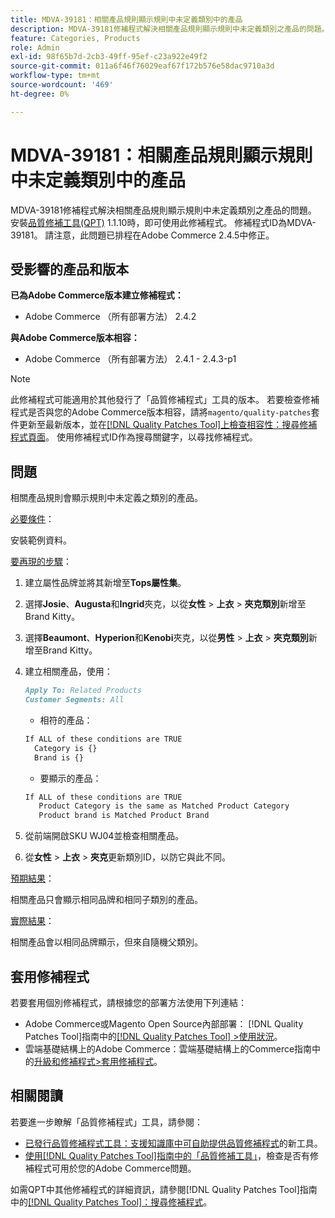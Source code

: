 ```yaml
---
title: MDVA-39181：相關產品規則顯示規則中未定義類別中的產品
description: MDVA-39181修補程式解決相關產品規則顯示規則中未定義類別之產品的問題。 安裝[Quality Patches Tool (QPT)](https://experienceleague.adobe.com/en/docs/commerce-operations/tools/quality-patches-tool/quality-patches-tool-to-self-serve-quality-patches) 1.1.10時，即可使用此修補程式。 修補程式ID為MDVA-39181。 請注意，此問題已排程在Adobe Commerce 2.4.5中修正。
feature: Categories, Products
role: Admin
exl-id: 98f65b7d-2cb3-49ff-95ef-c23a922e49f2
source-git-commit: 011a6f46f76029eaf67f172b576e58dac9710a3d
workflow-type: tm+mt
source-wordcount: '469'
ht-degree: 0%

---
```


# MDVA-39181：相關產品規則顯示規則中未定義類別中的產品

MDVA-39181修補程式解決相關產品規則顯示規則中未定義類別之產品的問題。 安裝[品質修補工具(QPT)](https://experienceleague.adobe.com/en/docs/commerce-operations/tools/quality-patches-tool/quality-patches-tool-to-self-serve-quality-patches) 1.1.10時，即可使用此修補程式。 修補程式ID為MDVA-39181。 請注意，此問題已排程在Adobe Commerce 2.4.5中修正。

## 受影響的產品和版本

**已為Adobe Commerce版本建立修補程式：**

* Adobe Commerce （所有部署方法） 2.4.2

**與Adobe Commerce版本相容：**

* Adobe Commerce （所有部署方法） 2.4.1 - 2.4.3-p1

>[!NOTE]
>
>此修補程式可能適用於其他發行了「品質修補程式」工具的版本。 若要檢查修補程式是否與您的Adobe Commerce版本相容，請將`magento/quality-patches`套件更新至最新版本，並在[[!DNL Quality Patches Tool]上檢查相容性：搜尋修補程式頁面](https://experienceleague.adobe.com/en/docs/commerce-operations/tools/quality-patches-tool/quality-patches-tool-to-self-serve-quality-patches)。 使用修補程式ID作為搜尋關鍵字，以尋找修補程式。

## 問題

相關產品規則會顯示規則中未定義之類別的產品。

<u>必要條件</u>：

安裝範例資料。

<u>要再現的步驟</u>：

1. 建立屬性品牌並將其新增至&#x200B;**Tops屬性集**。
1. 選擇&#x200B;**Josie**、**Augusta**&#x200B;和&#x200B;**Ingrid**&#x200B;夾克，以從&#x200B;**女性** > **上衣** > **夾克類別**&#x200B;新增至Brand Kitty。
1. 選擇&#x200B;**Beaumont**、**Hyperion**&#x200B;和&#x200B;**Kenobi**&#x200B;夾克，以從&#x200B;**男性** > **上衣** > **夾克類別**&#x200B;新增至Brand Kitty。
1. 建立相關產品，使用：

   ```markdown
   Apply To: Related Products
   Customer Segments: All
   ```

   * 相符的產品：

   ```markdown
   If ALL of these conditions are TRUE
     Category is {}
     Brand is {}
   ```

   * 要顯示的產品：

   ```markdown
   If ALL of these conditions are TRUE
      Product Category is the same as Matched Product Category
      Product brand is Matched Product Brand
   ```

1. 從前端開啟SKU WJ04並檢查相關產品。
1. 從&#x200B;**女性** > **上衣** > **夾克**&#x200B;更新類別ID，以防它與此不同。

<u>預期結果</u>：

相關產品只會顯示相同品牌和相同子類別的產品。

<u>實際結果</u>：

相關產品會以相同品牌顯示，但來自隨機父類別。

## 套用修補程式

若要套用個別修補程式，請根據您的部署方法使用下列連結：

* Adobe Commerce或Magento Open Source內部部署： [!DNL Quality Patches Tool]指南中的[[!DNL Quality Patches Tool] >使用狀況](/help/tools/quality-patches-tool/usage.md)。
* 雲端基礎結構上的Adobe Commerce：雲端基礎結構上的Commerce指南中的[升級和修補程式>套用修補程式](https://experienceleague.adobe.com/docs/commerce-cloud-service/user-guide/develop/upgrade/apply-patches.html)。

## 相關閱讀

若要進一步瞭解「品質修補程式」工具，請參閱：

* [已發行品質修補程式工具：支援知識庫中可自助提供品質修補程式](https://experienceleague.adobe.com/en/docs/commerce-operations/tools/quality-patches-tool/quality-patches-tool-to-self-serve-quality-patches)的新工具。
* [使用[!DNL Quality Patches Tool]指南中的「品質修補工具」](/help/tools/quality-patches-tool/patches-available-in-qpt/check-patch-for-magento-issue-with-magento-quality-patches.md)，檢查是否有修補程式可用於您的Adobe Commerce問題。

如需QPT中其他修補程式的詳細資訊，請參閱[!DNL Quality Patches Tool]指南中的[[!DNL Quality Patches Tool]：搜尋修補程式](https://experienceleague.adobe.com/tools/commerce-quality-patches/index.html)。
